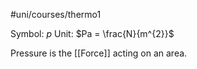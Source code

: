 #uni/courses/thermo1 

Symbol: $p$
Unit: $Pa = \frac{N}{m^{2}}$

Pressure is the [[Force]] acting on an area.